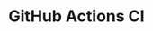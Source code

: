 # GitHub Actions CI
















































































































































































































































































































































































































































































































































































































































































































































































































































































































































































































































































































































































































































































































































































































































































































































































































































































































































































































































































































































































































































































































































































































































































































































































